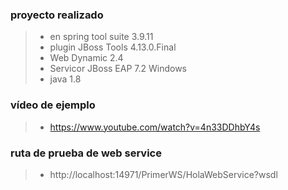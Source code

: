 
### proyecto realizado
>-  en spring tool suite 3.9.11
>- plugin JBoss Tools 4.13.0.Final
>- Web Dynamic 2.4
>- Servicor JBoss EAP 7.2 Windows
>- java 1.8

### vídeo de ejemplo
>- https://www.youtube.com/watch?v=4n33DDhbY4s

###  ruta de prueba de web service
>- http://localhost:14971/PrimerWS/HolaWebService?wsdl